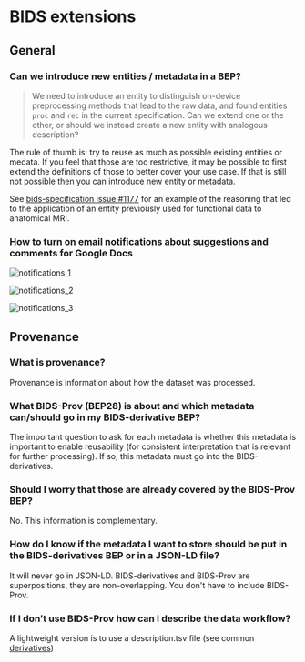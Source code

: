 # BIDS extensions

## General

### Can we introduce new entities / metadata in a BEP?

> We need to introduce an entity to distinguish on-device preprocessing methods
> that lead to the raw data, and found entities `proc` and `rec` in the current specification.
> Can we extend one or the other,
> or should we instead create a new entity with analogous description?

The rule of thumb is:
try to reuse as much as possible existing entities or medata.
If you feel that those are too restrictive,
it may be possible to first extend the definitions of those
to better cover your use case.
If that is still not possible then you can introduce new entity or metadata.

See
[bids-specification issue #1177](https://github.com/bids-standard/bids-specification/issues/1177)
for an example of the reasoning that led to the application of an entity
previously used for functional data to anatomical MRI.

### How to turn on email notifications about suggestions and comments for Google Docs

![notifications_1](../assets/img/notifications_1.png)

![notifications_2](../assets/img/notifications_2.png)

![notifications_3](../assets/img/notifications_3.png)

## Provenance

### What is provenance?

Provenance is information about how the dataset was processed.

### What BIDS-Prov (BEP28) is about and which metadata can/should go in my BIDS-derivative BEP?

The important question to ask for each metadata is whether this metadata is important to enable reusability
(for consistent interpretation that is relevant for further processing).
If so, this metadata must go into the BIDS-derivatives.

### Should I worry that those are already covered by the BIDS-Prov BEP?

No.
This information is complementary.

### How do I know if the metadata I want to store should be put in the BIDS-derivatives BEP or in a JSON-LD file?

It will never go in JSON-LD.
BIDS-derivatives and BIDS-Prov are superpositions, they are non-overlapping.
You don't have to include BIDS-Prov.

### If I don’t use BIDS-Prov how can I describe the data workflow?

A lightweight version is to use a description.tsv file
(see common [derivatives](https://bids-specification.readthedocs.io/en/stable/05-derivatives/02-common-data-types.html))
